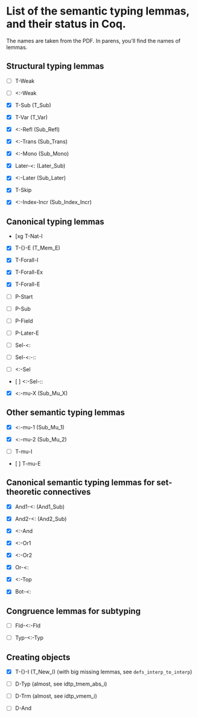 
# List of the semantic typing lemmas, and their status in Coq.

The names are taken from the PDF. In parens, you'll find the names of lemmas.

## Structural typing lemmas

- [ ] T-Weak

- [ ] <:-Weak

- [x] T-Sub (T_Sub)

- [x] T-Var (T_Var)

- [x] <:-Refl (Sub_Refl)

- [x] <:-Trans (Sub_Trans)

- [x] <:-Mono (Sub_Mono)

- [x] Later-<: (Later_Sub)

- [x] <:-Later (Sub_Later)

- [x] T-Skip

- [x] <:-Index-Incr (Sub_Index_Incr)

## Canonical typing lemmas

- [xg T-Nat-I

- [x] T-{}-E (T_Mem_E)

- [x] T-Forall-I

- [x] T-Forall-Ex

- [x] T-Forall-E

- [ ] P-Start

- [ ] P-Sub

- [ ] P-Field

- [ ] P-Later-E

- [ ] Sel-<:

- [ ] Sel-<:-::

- [ ] <:-Sel

- [ ] <:-Sel-::

- [x] <:-mu-X (Sub_Mu_X)

## Other semantic typing lemmas

- [x] <:-mu-1 (Sub_Mu_1)

- [x] <:-mu-2 (Sub_Mu_2)

- [ ] T-mu-I

- [ ] T-mu-E

## Canonical semantic typing lemmas for set-theoretic connectives

- [x] And1-<: (And1_Sub)

- [x] And2-<: (And2_Sub)

- [x] <:-And

- [x] <:-Or1

- [x] <:-Or2

- [x] Or-<:

- [x] <:-Top

- [x] Bot-<:

## Congruence lemmas for subtyping

- [ ] Fld-<:-Fld

- [ ] Typ-<:-Typ

## Creating objects

- [x] T-{}-I (T_New_I) (with big missing lemmas, see `defs_interp_to_interp`)

- [ ] D-Typ (almost, see idtp_tmem_abs_i)

- [ ] D-Trm (almost, see idtp_vmem_i)

- [ ] D-And

